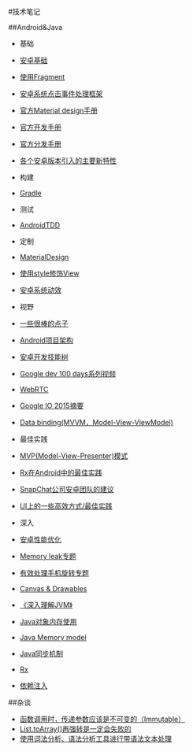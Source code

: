 #技术笔记

##Android&Java
+  基础
  +  [安卓基础](Android&Java/AndroidBasic.md)
  +  [使用Fragment](Android&Java/Fragments.md)
  +  [安卓系统点击事件处理框架](Android&Java/AndroidTouchSystem.md)
  +  [官方Material design手册](Android&Java/AndroidOfficialMaterialDesignGuild.md)
  +  [官方开发手册](Android&Java/AndroidOfficialDevelopGuild.md)
  +  [官方分发手册](Android&Java/AndroidOfficialDistributeGuild.md)
  +  [各个安卓版本引入的主要新特性](Android&Java/NewInAndroid.md)  
  
+  构建
  +  [Gradle](Android&Java/Gradle.md)
  
+  测试
  +  [AndroidTDD](Android&Java/AndroidTDD.md)
  
+  定制
  +  [MaterialDesign](Android&Java/MaterialDesign.md)
  +  [使用style修饰View](Android&Java/StylingViews.md)
  +  [安卓系统动效](Android&Java/AndroidAnimation.md)
  
+  视野
  +  [一些很棒的点子](Android&Java/CoolIdea.md)
  +  [Android项目架构](Android&Java/AndroidProjectArch.md)
  +  [安卓开发技能树](Android&Java/AndroidDevSkillTree.md)
  +  [Google dev 100 days系列视频](Android&Java/GoogleDev100Days.md)
  +  [WebRTC](Android&Java/WebRTC.md)
  +  [Google IO 2015摘要](Android&Java/GoogleIO2015.md)
  +  [Data binding(MVVM，Model-View-ViewModel)](Android&Java/MVVM.md)
  
+  最佳实践
  +  [MVP(Model-View-Presenter)模式](Android&Java/MVP.md)
  +  [Rx在Android中的最佳实践](Android&Java/RxAndroidBestPractice.md)
  +  [SnapChat公司安卓团队的建议](https://github.com/futurice/android-best-practices)
  +  [UI上的一些高效方式/最佳实践](https://github.com/pedrovgs/EffectiveAndroidUI)
  
+  深入
  +  [安卓性能优化](Android&Java/AndroidPerformancePatterns.md)
  +  [Memory leak专题](Android&Java/MemoryLeak.md)
  +  [有效处理手机旋转专题](Android&Java/HandleOrientationChanged.md)
  +  [Canvas & Drawables](Android&Java/Canvas&Drawables.md)
  +  [《深入理解JVM》](Android&Java/InsideJVM.md)
  +  [Java对象内存使用](Android&Java/JavaObjectMemoryUsage.md)
  +  [Java Memory model](Android&Java/JSR133.md)
  +  [Java同步机制](Android&Java/JavaSynchronization.md)
  +  [Rx](Android&Java/Rx.md)
  +  [依赖注入](Android&Java/DependencyInjection.md)
  
##杂谈
+  [函数调用时，传递参数应该是不可变的（Immutable）](misc/BetterDesignWithImmutableParams.md)
+  [List.toArray()再强转是一定会失败的](http://stackoverflow.com/a/17909134/3077508)
+  [使用词法分析、语法分析工具进行带语法文本处理](misc/Parcer.md)